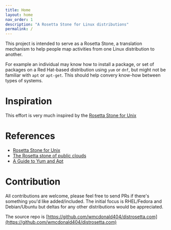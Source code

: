 ```yaml
---
title: Home
layout: home
nav_order: 1
description: "A Rosetta Stone for Linux distributions"
permalink: /
---
```


This project is intended to serve as a Rosetta Stone, a translation mechanism to help people map activities from one Linux distribution to another.

For example an individual may know how to install a package, or set of packages on a Red Hat-based distribution using `yum` or `dnf`, but might not be familiar with `apt` or `apt-get`. This should help convery know-how between types of systems.

# Inspiration
This effort is very much inspired by the [Rosetta Stone for Unix](https://bhami.com/rosetta.html)

# References
- [Rosetta Stone for Unix](https://bhami.com/rosetta.html)
- [The Rosetta stone of public clouds](https://kosztkas.github.io/)
- [A Guide to Yum and Apt](https://www.baeldung.com/linux/yum-and-apt)

# Contribution
All contributions are welcome, please feel free to send PRs if there's something you'd like added/included. The initial focus is RHEL/Fedora and Debian/Ubuntu but deltas for  any other distributions would be appreciated.

The source repo is [https://github.com/wmcdonald404/distrosetta.com](https://github.com/wmcdonald404/distrosetta.com)